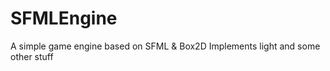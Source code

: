 SFMLEngine
==========
A simple game engine based on SFML & Box2D
Implements light and some other stuff